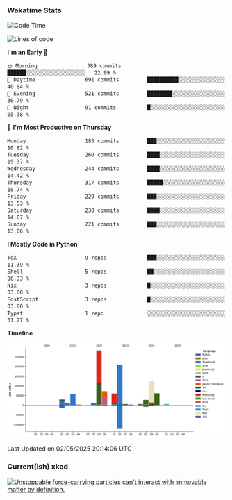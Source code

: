 ### Wakatime Stats
<!--START_SECTION:waka-->
![Code Time](http://img.shields.io/badge/Code%20Time-3%2C196%20hrs%2017%20mins-blue)

![Lines of code](https://img.shields.io/badge/From%20Hello%20World%20I%27ve%20Written-967.2%20thousand%20lines%20of%20code-blue)

**I'm an Early 🐤** 

```text
🌞 Morning                389 commits         ██████░░░░░░░░░░░░░░░░░░░   22.99 % 
🌆 Daytime                691 commits         ██████████░░░░░░░░░░░░░░░   40.84 % 
🌃 Evening                521 commits         ████████░░░░░░░░░░░░░░░░░   30.79 % 
🌙 Night                  91 commits          █░░░░░░░░░░░░░░░░░░░░░░░░   05.38 % 
```
📅 **I'm Most Productive on Thursday** 

```text
Monday                   183 commits         ███░░░░░░░░░░░░░░░░░░░░░░   10.82 % 
Tuesday                  260 commits         ████░░░░░░░░░░░░░░░░░░░░░   15.37 % 
Wednesday                244 commits         ████░░░░░░░░░░░░░░░░░░░░░   14.42 % 
Thursday                 317 commits         █████░░░░░░░░░░░░░░░░░░░░   18.74 % 
Friday                   229 commits         ███░░░░░░░░░░░░░░░░░░░░░░   13.53 % 
Saturday                 238 commits         ████░░░░░░░░░░░░░░░░░░░░░   14.07 % 
Sunday                   221 commits         ███░░░░░░░░░░░░░░░░░░░░░░   13.06 % 
```


**I Mostly Code in Python** 

```text
TeX                      9 repos             ███░░░░░░░░░░░░░░░░░░░░░░   11.39 % 
Shell                    5 repos             ██░░░░░░░░░░░░░░░░░░░░░░░   06.33 % 
Nix                      3 repos             █░░░░░░░░░░░░░░░░░░░░░░░░   03.80 % 
PostScript               3 repos             █░░░░░░░░░░░░░░░░░░░░░░░░   03.80 % 
Typst                    1 repo              ░░░░░░░░░░░░░░░░░░░░░░░░░   01.27 % 
```



**Timeline**

![Lines of Code chart](https://raw.githubusercontent.com/joshuajeschek/joshuajeschek/main/assets/bar_graph.png)


 Last Updated on 02/05/2025 20:14:06 UTC
<!--END_SECTION:waka-->

### Current(ish) xkcd
<a id="xkcd-a" title="Unstoppable force-carrying particles can't interact with immovable matter by definition." href="https://www.xkcd.com" target="_blank">
        <img align="center" id="xkcd-img" src="https://imgs.xkcd.com/comics/unstoppable_force_and_immovable_object.png" alt="Unstoppable force-carrying particles can't interact with immovable matter by definition." height=300 />
</a>
